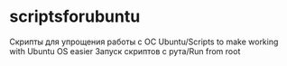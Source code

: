 # scriptsforubuntu
Скрипты для упрощения работы с ОС Ubuntu/Scripts to make working with Ubuntu OS easier
Запуск скриптов с рута/Run from root
